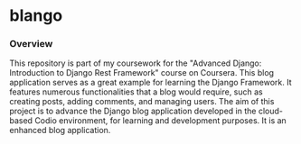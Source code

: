 # blango

### Overview

This repository is part of my coursework for the "Advanced Django: Introduction to Django Rest Framework" course on Coursera. This blog application serves as a great example for learning the Django Framework. It features numerous functionalities that a blog would require, such as creating posts, adding comments, and managing users.
The aim of this project is to advance the Django blog application developed in the cloud-based Codio environment, for learning and development purposes. It is an enhanced blog application.


